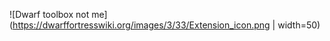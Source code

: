 ![Dwarf toolbox not me](https://dwarffortresswiki.org/images/3/33/Extension_icon.png | width=50)

<!--![Dwarfeloper by me](https://i.imgur.com/wSNKD2R.png)-->

<!--https://dwarffortresswiki.org/images/f/f9/Dwarven_science_stretched.png-->
